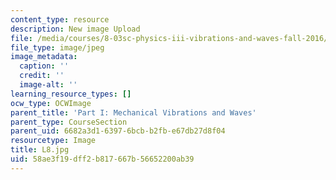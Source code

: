 ```yaml
---
content_type: resource
description: New image Upload
file: /media/courses/8-03sc-physics-iii-vibrations-and-waves-fall-2016/58ae3f19dff2b817667b56652200ab39_L8.jpg
file_type: image/jpeg
image_metadata:
  caption: ''
  credit: ''
  image-alt: ''
learning_resource_types: []
ocw_type: OCWImage
parent_title: 'Part I: Mechanical Vibrations and Waves'
parent_type: CourseSection
parent_uid: 6682a3d1-6397-6bcb-b2fb-e67db27d8f04
resourcetype: Image
title: L8.jpg
uid: 58ae3f19-dff2-b817-667b-56652200ab39
---
```

